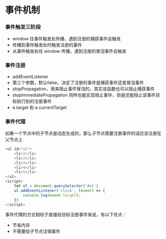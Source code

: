 # 事件机制

### 事件触发三阶段

* window 往事件触发处传播，遇到注册的捕获事件会触发
* 传播到事件触发处时触发注册的事件
* 从事件触发处往 window 传播，遇到注册的冒泡事件会触发

### 事件注册

* addEventListener
* 第三个参数，默认false，决定了注册的事件是捕获事件还是冒泡事件
* stopPropagation，用来阻止事件冒泡的，其实该函数也可以阻止捕获事件
* stopImmediatePropagation 同样也能实现阻止事件，但是还能阻止该事件目标执行别的注册事件
* e.target 和 e.currentTarget

### 事件代理

如果一个节点中的子节点是动态生成的，那么子节点需要注册事件的话应该注册在父节点上

``` javascript
<ul id="ul">
	<li>1</li>
	<li>2</li>
	<li>3</li>
	<li>4</li>
	<li>5</li>
</ul>
<script>
	let ul = document.querySelector('#ul')
	ul.addEventListener('click', (event) => {
		console.log(event.target);
	})
</script>
```

事件代理的方式相较于直接给目标注册事件来说，有以下优点：

* 节省内存
* 不需要给子节点注销事件

